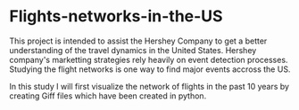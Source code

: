 # Flights-networks-in-the-US
This project is intended to assist the Hershey Company to get a better understanding of the travel dynamics in the United States. Hershey company's marketting strategies rely heavily on event detection processes. Studying the flight networks is one way to find major events accross the US. 

In this study I will first visualize the network of flights in the past 10 years by creating Giff files which have been created in python. 
